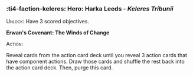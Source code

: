 ### :ti4-faction-keleres: **Hero**: Harka Leeds - _Keleres Tribunii_

<span style="font-variant:small-caps;">Unlock</span>: Have 3 scored objectives.

**Erwan's Covenant: The Winds of Change**

<span style="font-variant:small-caps;"><span style="font-variant:small-caps;">Action:</span></span>

Reveal cards from the action card deck until you reveal 3 action cards that have component actions. Draw those cards and shuffle the rest back into the action card deck. Then, purge this card.
